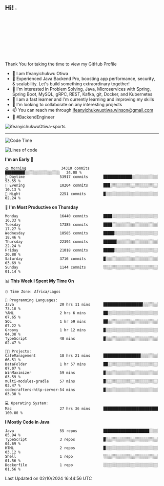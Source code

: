 <!-- BLOG-POST-LIST:START --><!-- BLOG-POST-LIST:END -->

## Hi! <img src="https://media.giphy.com/media/hvRJCLFzcasrR4ia7z/giphy.gif" width="4%"> 

Thank You for taking the time to view my GitHub Profile

- 👋 I am Ifeanyichukwu Otiwa
- 🚀 Experienced Java Backend Pro, boosting app performance, security, & scalability. Let's build something extraordinary together!
- 👀 I'm interested in Problem Solving, Java, Microservices with Spring, Spring Boot, MySQL, gRPC, REST, Kafka, git, Docker, and Kubernetes
- 🌱 I am a fast learner and I'm currently learning and improving my skills
- 💞️ I'm looking to collaborate on any interesting projects
- 📫 You can reach me through ifeanyichukwuotiwa.winson@gmail.com
- 🚀 #BackendEngineer

<p align="left" marginTop="10px"> <img src="https://komarev.com/ghpvc/?username=ifeanyichukwuOtiwa-sports&label=Profile%20views&color=0e75b6&style=for-the-badge" alt="ifeanyichukwuOtiwa-sports" /> </p>

***

<!--START_SECTION:waka-->
![Code Time](http://img.shields.io/badge/Code%20Time-2%2C947%20hrs%207%20mins-blue)

![Lines of code](https://img.shields.io/badge/From%20Hello%20World%20I%27ve%20Written-25.3%20million%20lines%20of%20code-blue)

**I'm an Early 🐤** 

```text
🌞 Morning                34310 commits       █████████░░░░░░░░░░░░░░░░   34.08 % 
🌆 Daytime                53917 commits       █████████████░░░░░░░░░░░░   53.55 % 
🌃 Evening                10204 commits       ███░░░░░░░░░░░░░░░░░░░░░░   10.13 % 
🌙 Night                  2251 commits        █░░░░░░░░░░░░░░░░░░░░░░░░   02.24 % 
```
📅 **I'm Most Productive on Thursday** 

```text
Monday                   16440 commits       ████░░░░░░░░░░░░░░░░░░░░░   16.33 % 
Tuesday                  17385 commits       ████░░░░░░░░░░░░░░░░░░░░░   17.27 % 
Wednesday                18585 commits       █████░░░░░░░░░░░░░░░░░░░░   18.46 % 
Thursday                 22394 commits       ██████░░░░░░░░░░░░░░░░░░░   22.24 % 
Friday                   21018 commits       █████░░░░░░░░░░░░░░░░░░░░   20.88 % 
Saturday                 3716 commits        █░░░░░░░░░░░░░░░░░░░░░░░░   03.69 % 
Sunday                   1144 commits        ░░░░░░░░░░░░░░░░░░░░░░░░░   01.14 % 
```


📊 **This Week I Spent My Time On** 

```text
🕑︎ Time Zone: Africa/Lagos

💬 Programming Languages: 
Java                     20 hrs 11 mins      ██████████████████░░░░░░░   73.10 % 
YAML                     2 hrs 6 mins        ██░░░░░░░░░░░░░░░░░░░░░░░   07.65 % 
SQL                      1 hr 59 mins        ██░░░░░░░░░░░░░░░░░░░░░░░   07.22 % 
Groovy                   1 hr 12 mins        █░░░░░░░░░░░░░░░░░░░░░░░░   04.38 % 
TypeScript               40 mins             █░░░░░░░░░░░░░░░░░░░░░░░░   02.47 % 

🐱‍💻 Projects: 
CafeManagement           18 hrs 21 mins      █████████████████░░░░░░░░   66.51 % 
DataFolder               1 hr 57 mins        ██░░░░░░░░░░░░░░░░░░░░░░░   07.07 % 
WinMaximizer             59 mins             █░░░░░░░░░░░░░░░░░░░░░░░░   03.59 % 
multi-modules-gradle     57 mins             █░░░░░░░░░░░░░░░░░░░░░░░░   03.47 % 
codecrafters-http-server-54 mins             █░░░░░░░░░░░░░░░░░░░░░░░░   03.30 % 

💻 Operating System: 
Mac                      27 hrs 36 mins      █████████████████████████   100.00 % 
```

**I Mostly Code in Java** 

```text
Java                     55 repos            █████████████████████░░░░   85.94 % 
TypeScript               3 repos             █░░░░░░░░░░░░░░░░░░░░░░░░   04.69 % 
HTML                     2 repos             █░░░░░░░░░░░░░░░░░░░░░░░░   03.12 % 
Shell                    1 repo              ░░░░░░░░░░░░░░░░░░░░░░░░░   01.56 % 
Dockerfile               1 repo              ░░░░░░░░░░░░░░░░░░░░░░░░░   01.56 % 
```




 Last Updated on 02/10/2024 16:44:56 UTC
<!--END_SECTION:waka-->

<!--
<p align="center">
![trophy](https://github-profile-trophy.vercel.app/?username=ifeanyichukwuOtiwa-sports&theme=onedark) (https://github.com/ryo-ma/github-profile-trophy)
</p>
-->

<!---
ifeanyi-otiwa/ifeanyi-otiwa is a ✨ special ✨ repository because its `README.md` (this file) appears on your GitHub profile.
You can click the Preview link to take a look at your changes.
--->
